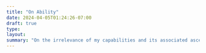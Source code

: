 ```yaml
---
title: "On Ability"
date: 2024-04-05T01:24:26-07:00
draft: true
type:
layout:
summary: "On the irrelevance of my capabilities and its associated ascension."
---
```



